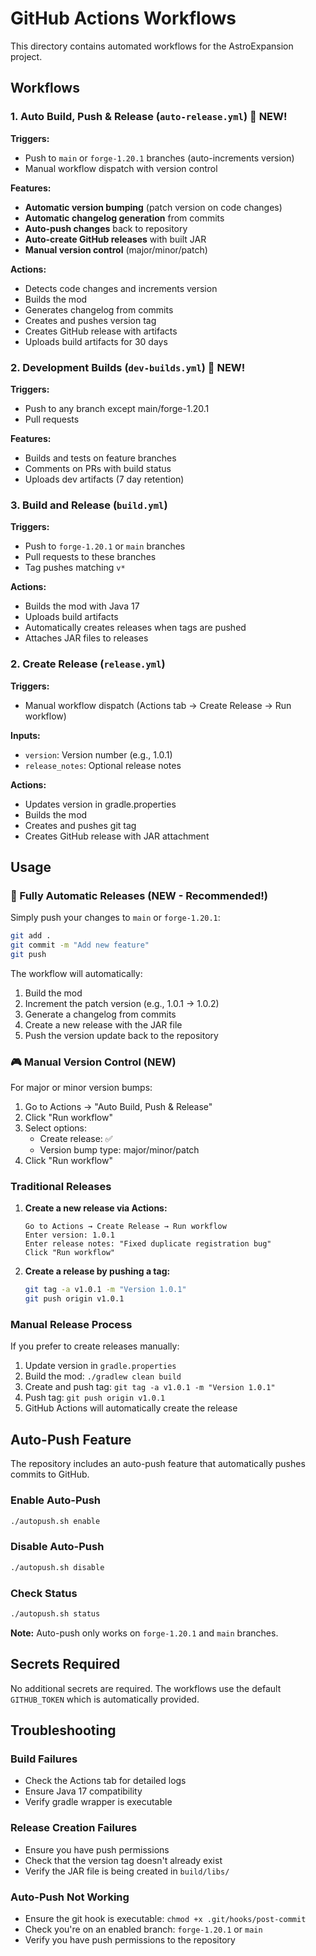 # GitHub Actions Workflows

This directory contains automated workflows for the AstroExpansion project.

## Workflows

### 1. Auto Build, Push & Release (`auto-release.yml`) 🚀 **NEW!**
**Triggers:**
- Push to `main` or `forge-1.20.1` branches (auto-increments version)
- Manual workflow dispatch with version control

**Features:**
- **Automatic version bumping** (patch version on code changes)
- **Automatic changelog generation** from commits
- **Auto-push changes** back to repository
- **Auto-create GitHub releases** with built JAR
- **Manual version control** (major/minor/patch)

**Actions:**
- Detects code changes and increments version
- Builds the mod
- Generates changelog from commits
- Creates and pushes version tag
- Creates GitHub release with artifacts
- Uploads build artifacts for 30 days

### 2. Development Builds (`dev-builds.yml`) 🔨 **NEW!**
**Triggers:**
- Push to any branch except main/forge-1.20.1
- Pull requests

**Features:**
- Builds and tests on feature branches
- Comments on PRs with build status
- Uploads dev artifacts (7 day retention)

### 3. Build and Release (`build.yml`)
**Triggers:**
- Push to `forge-1.20.1` or `main` branches
- Pull requests to these branches
- Tag pushes matching `v*`

**Actions:**
- Builds the mod with Java 17
- Uploads build artifacts
- Automatically creates releases when tags are pushed
- Attaches JAR files to releases

### 2. Create Release (`release.yml`)
**Triggers:**
- Manual workflow dispatch (Actions tab → Create Release → Run workflow)

**Inputs:**
- `version`: Version number (e.g., 1.0.1)
- `release_notes`: Optional release notes

**Actions:**
- Updates version in gradle.properties
- Builds the mod
- Creates and pushes git tag
- Creates GitHub release with JAR attachment

## Usage

### 🎯 Fully Automatic Releases (NEW - Recommended!)

Simply push your changes to `main` or `forge-1.20.1`:
```bash
git add .
git commit -m "Add new feature"
git push
```

The workflow will automatically:
1. Build the mod
2. Increment the patch version (e.g., 1.0.1 → 1.0.2)
3. Generate a changelog from commits
4. Create a new release with the JAR file
5. Push the version update back to the repository

### 🎮 Manual Version Control (NEW)

For major or minor version bumps:
1. Go to Actions → "Auto Build, Push & Release"
2. Click "Run workflow"
3. Select options:
   - Create release: ✅
   - Version bump type: major/minor/patch
4. Click "Run workflow"

### Traditional Releases

1. **Create a new release via Actions:**
   ```
   Go to Actions → Create Release → Run workflow
   Enter version: 1.0.1
   Enter release notes: "Fixed duplicate registration bug"
   Click "Run workflow"
   ```

2. **Create a release by pushing a tag:**
   ```bash
   git tag -a v1.0.1 -m "Version 1.0.1"
   git push origin v1.0.1
   ```

### Manual Release Process

If you prefer to create releases manually:

1. Update version in `gradle.properties`
2. Build the mod: `./gradlew clean build`
3. Create and push tag: `git tag -a v1.0.1 -m "Version 1.0.1"`
4. Push tag: `git push origin v1.0.1`
5. GitHub Actions will automatically create the release

## Auto-Push Feature

The repository includes an auto-push feature that automatically pushes commits to GitHub.

### Enable Auto-Push
```bash
./autopush.sh enable
```

### Disable Auto-Push
```bash
./autopush.sh disable
```

### Check Status
```bash
./autopush.sh status
```

**Note:** Auto-push only works on `forge-1.20.1` and `main` branches.

## Secrets Required

No additional secrets are required. The workflows use the default `GITHUB_TOKEN` which is automatically provided.

## Troubleshooting

### Build Failures
- Check the Actions tab for detailed logs
- Ensure Java 17 compatibility
- Verify gradle wrapper is executable

### Release Creation Failures
- Ensure you have push permissions
- Check that the version tag doesn't already exist
- Verify the JAR file is being created in `build/libs/`

### Auto-Push Not Working
- Ensure the git hook is executable: `chmod +x .git/hooks/post-commit`
- Check you're on an enabled branch: `forge-1.20.1` or `main`
- Verify you have push permissions to the repository